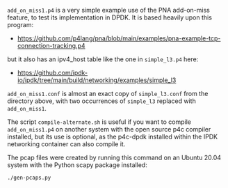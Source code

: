 `add_on_miss1.p4` is a very simple example use of the PNA add-on-miss
feature, to test its implementation in DPDK.  It is based heavily upon this program:

+ https://github.com/p4lang/pna/blob/main/examples/pna-example-tcp-connection-tracking.p4

but it also has an ipv4_host table like the one in `simple_l3.p4`
here:

+ https://github.com/ipdk-io/ipdk/tree/main/build/networking/examples/simple_l3

`add_on_miss1.conf` is almost an exact copy of `simple_l3.conf` from
the directory above, with two occurrences of `simple_l3` replaced with
`add_on_miss1`.

The script `compile-alternate.sh` is useful if you want to compile
`add_on_miss1.p4` on another system with the open source p4c compiler
installed, but its use is optional, as the p4c-dpdk installed within
the IPDK networking container can also compile it.

The pcap files were created by running this command on an Ubuntu 20.04
system with the Python scapy package installed:
```bash
./gen-pcaps.py
```
